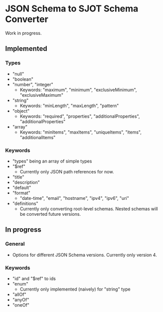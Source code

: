 # JSON Schema to SJOT Schema Converter

Work in progress.

## Implemented

### Types
- "null"
- "boolean"
- "number", "integer"
  - Keywords: "maximum", "minimum", "exclusiveMinimum", "exclusiveMaximum"
- "string"
  - Keywords: "minLength", "maxLength", "pattern"
- "object"
  - Keywords: "required", "properties", "additionalProperties", "additionalProperties"
- "array"
  - Keywords: "minItems", "maxItems", "uniqueItems", "items", "additionalItems"

### Keywords
- "types" being an array of simple types
- "$ref"
  - Currently only JSON path references for now.
- "title"
- "description"
- "default"
- "format"
  - "date-time", "email", "hostname", "ipv4", "ipv6", "uri"
- "definitions"
  - Currently only converting root-level schemas. Nested schemas will be converted future versions.

## In progress

### General
- Options for different JSON Schema versions. Currently only version 4.

### Keywords
- "id" and "$ref" to ids
- "enum"
  - Currently only implemented (naively) for "string" type
- "allOf"
- "anyOf"
- "oneOf"
